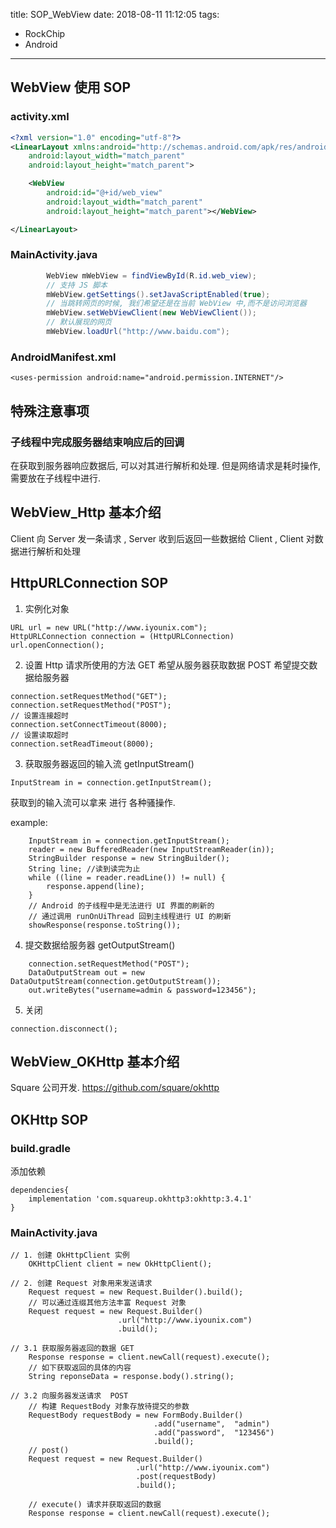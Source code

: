 title: SOP_WebView
date: 2018-08-11 11:12:05
tags: 
- RockChip
- Android

---


## WebView 使用 SOP
### activity.xml
```xml
<?xml version="1.0" encoding="utf-8"?>
<LinearLayout xmlns:android="http://schemas.android.com/apk/res/android"
    android:layout_width="match_parent"
    android:layout_height="match_parent">

    <WebView
        android:id="@+id/web_view"
        android:layout_width="match_parent"
        android:layout_height="match_parent"></WebView>

</LinearLayout>
```

### MainActivity.java
```java
        WebView mWebView = findViewById(R.id.web_view);
        // 支持 JS 脚本
        mWebView.getSettings().setJavaScriptEnabled(true);
        // 当跳转网页的时候, 我们希望还是在当前 WebView 中,而不是访问浏览器
        mWebView.setWebViewClient(new WebViewClient());
        // 默认展现的网页
        mWebView.loadUrl("http://www.baidu.com");
```

### AndroidManifest.xml
```
<uses-permission android:name="android.permission.INTERNET"/>
```


## 特殊注意事项
### 子线程中完成服务器结束响应后的回调
在获取到服务器响应数据后, 可以对其进行解析和处理. 
但是网络请求是耗时操作, 需要放在子线程中进行.



## WebView_Http 基本介绍
Client 向 Server 发一条请求 , 
Server 收到后返回一些数据给 Client ,
Client 对数据进行解析和处理

## HttpURLConnection SOP
1. 实例化对象
```
URL url = new URL("http://www.iyounix.com");
HttpURLConnection connection = (HttpURLConnection) url.openConnection();
```

2. 设置 Http 请求所使用的方法
GET 希望从服务器获取数据
POST 希望提交数据给服务器
```
connection.setRequestMethod("GET");
connection.setRequestMethod("POST");
// 设置连接超时
connection.setConnectTimeout(8000);
// 设置读取超时
connection.setReadTimeout(8000);
```

3. 获取服务器返回的输入流 getInputStream()
```
InputStream in = connection.getInputStream();
```
获取到的输入流可以拿来 进行 各种骚操作.

example:
```
	InputStream in = connection.getInputStream();
    reader = new BufferedReader(new InputStreamReader(in));
    StringBuilder response = new StringBuilder();
    String line; //读到读完为止
    while ((line = reader.readLine()) != null) {
        response.append(line);
    }
    // Android 的子线程中是无法进行 UI 界面的刷新的
    // 通过调用 runOnUiThread 回到主线程进行 UI 的刷新
    showResponse(response.toString());
```

4. 提交数据给服务器 getOutputStream()
```
	connection.setRequestMethod("POST");
    DataOutputStream out = new DataOutputStream(connection.getOutputStream());
    out.writeBytes("username=admin & password=123456");
```

5. 关闭
```
connection.disconnect();
```

## WebView_OKHttp 基本介绍

Square 公司开发.
https://github.com/square/okhttp

## OKHttp SOP

### build.gradle
添加依赖
```
dependencies{
	implementation 'com.squareup.okhttp3:okhttp:3.4.1'
}
```

### MainActivity.java
```
// 1. 创建 OkHttpClient 实例 
	OKHttpClient client = new OkHttpClient();

// 2. 创建 Request 对象用来发送请求
	Request request = new Request.Builder().build();    
    // 可以通过连缀其他方法丰富 Request 对象
    Request request = new Request.Builder()
    					.url("http://www.iyounix.com")
                        .build();
                        
// 3.1 获取服务器返回的数据 GET
	Response response = client.newCall(request).execute();
	// 如下获取返回的具体的内容
    String reponseData = response.body().string();

// 3.2 向服务器发送请求  POST
	// 构建 RequestBody 对象存放待提交的参数
	RequestBody requestBody = new FormBody.Builder()
    							.add("username",  "admin")
                                .add("password",  "123456")
                                .build();
	// post()
    Request request = new Request.Builder()
    						.url("http://www.iyounix.com")
                            .post(requestBody)
                            .build();
	
    // execute() 请求并获取返回的数据
	Response response = client.newCall(request).execute();

```
